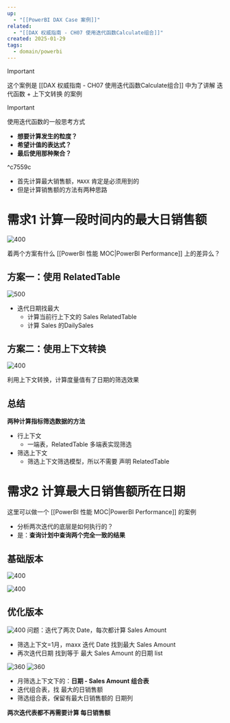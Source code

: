 ```yaml
---
up:
  - "[[PowerBI DAX Case 案例]]"
related:
  - "[[DAX 权威指南 - CH07 使用迭代函数Calculate组合]]"
created: 2025-01-29
tags:
  - domain/powerbi
---
```


> [!important]
>   这个案例是 [[DAX 权威指南 - CH07 使用迭代函数Calculate组合]] 中为了讲解 迭代函数 + 上下文转换 的案例

> [!important]
>  使用迭代函数的一般思考方式
>  - **想要计算发生的粒度？**
>  - **希望计值的表达式？**
>  - **最后使用那种聚合？**

^c7559c


- 首先计算最大销售额，`MAXX` 肯定是必须用到的
- 但是计算销售额的方法有两种思路

# 需求1 计算一段时间内的最大日销售额



![400](https://s1.vika.cn/space/2024/03/26/cfd68d8ddb0f4f3a947051f0ef583ead)


着两个方案有什么 [[PowerBI 性能 MOC|PowerBI Performance]] 上的差异么？
## 方案一：使用 RelatedTable


![500](https://s1.vika.cn/space/2024/03/26/dceea1cc06214353b37f68507b1819ea)

- 迭代日期找最大
	- 计算当前行上下文的 Sales RelatedTable
	- 计算 Sales 的DailySales


## 方案二：使用上下文转换

![400](https://s1.vika.cn/space/2024/03/26/823ddb8acf6e4015b4f8c5f8e8ce2440)

利用上下文转换，计算度量值有了日期的筛选效果

## 总结

**两种计算指标筛选数据的方法**
- 行上下文
	- 一端表，RelatedTable 多端表实现筛选
- 筛选上下文
	- 筛选上下文筛选模型，所以不需要 声明 RelatedTable


# 需求2 计算最大日销售额所在日期


这里可以做一个 [[PowerBI 性能 MOC|PowerBI Performance]] 的案例
- 分析两次迭代的底层是如何执行的？
- 是：**查询计划中查询两个完全一致的结果**
 
## 基础版本

![400](https://s1.vika.cn/space/2024/03/26/65cf37edcfa44b1093b2c230cf431d0e)


![400](https://s1.vika.cn/space/2024/03/26/b606272242ba460ebff262623b224840)

## 优化版本


![400](https://s1.vika.cn/space/2024/03/26/e31525e37884499eaeb9c4c4d48d8d8d)
问题：迭代了两次 Date，每次都计算 Sales Amount
- 筛选上下文=1月，maxx 迭代 Date 找到最大 Sales Amount
- 再次迭代日期 找到等于 最大 Sales Amount 的日期 list


![360](https://s1.vika.cn/space/2024/03/26/be72ed7371914ac096b554fb2130658b)
![360](https://s1.vika.cn/space/2024/03/26/750126252d5c476d8f5ce460f9f2b239)

- 月筛选上下文下的：**日期 - Sales Amount 组合表**
-  迭代组合表，找 最大的日销售额
- 筛选组合表，保留有最大日销售额的 日期列

**两次迭代表都不再需要计算 每日销售额**

